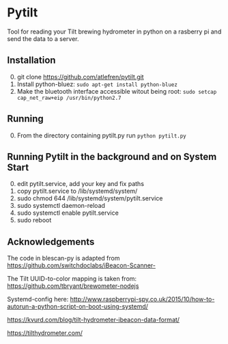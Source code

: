 Pytilt
==========
Tool for reading your Tilt brewing hydrometer in python on a rasberry pi and send the data to a server.


Installation
------------
0. git clone https://github.com/atlefren/pytilt.git
1. Install python-bluez: ```sudo apt-get install python-bluez```
2. Make the bluetooth interface accessible witout being root: ```sudo setcap cap_net_raw+eip /usr/bin/python2.7```

Running
-----------
0. From the directory containing pytilt.py run `python pytilt.py`

Running Pytilt in the background and on System Start
-----------
0. edit pytilt.service, add your key and fix paths
1. copy pytilt.service to /lib/systemd/system/
2. sudo chmod 644 /lib/systemd/system/pytilt.service
3. sudo systemctl daemon-reload
4. sudo systemctl enable pytilt.service
5. sudo reboot


Acknowledgements
----------------
The code in blescan-py is adapted from https://github.com/switchdoclabs/iBeacon-Scanner-

The Tilt UUID-to-color mapping is taken from: https://github.com/tbryant/brewometer-nodejs

Systemd-config here: http://www.raspberrypi-spy.co.uk/2015/10/how-to-autorun-a-python-script-on-boot-using-systemd/

https://kvurd.com/blog/tilt-hydrometer-ibeacon-data-format/

https://tilthydrometer.com/
